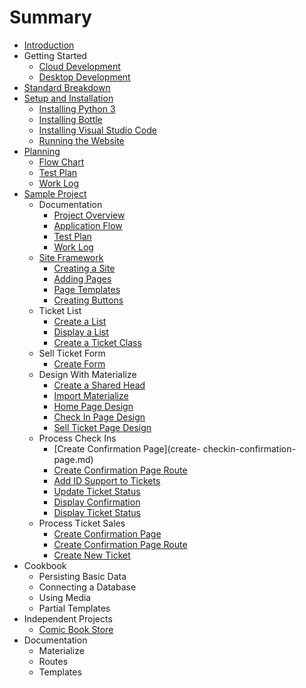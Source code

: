 # Summary

* [Introduction](README.md)
* Getting Started
    * [Cloud Development](cloud-development.md)
    * [Desktop Development](desktop-development.md)
* [Standard Breakdown](standard-breakdown.md)
* [Setup and Installation](setup-and-installation/index.md)
    * [Installing Python 3](setup-and-installation/installing-python-3.md)
    * [Installing Bottle](setup-and-installation/installing-bottle.md)
    * [Installing Visual Studio Code](setup-and-installation/installing-vs-code.md)
    * [Running the Website](setup-and-installation/running-the-website.md)
* [Planning](planning.md)
    * [Flow Chart](planning/flow-chart.md)
    * [Test Plan](planning/test-plan.md)
    * [Work Log](planning/work-log.md)
* [Sample Project](example-website.md)
    * Documentation
        * [Project Overview](project-overview.md)
        * [Application Flow](application-flow.md)
        * [Test Plan](test-plan.md)
        * [Work Log](work-log.md)
    * [Site Framework](site-framework.md)
        * [Creating a Site](creating-a-site.md)
        * [Adding Pages](adding-pages.md)
        * [Page Templates](page-templates.md)
        * [Creating Buttons](creating-buttons.md)
    * Ticket List
        * [Create a List](create-a-list.md)
        * [Display a List](display-a-list.md)
        * [Create a Ticket Class](create-a-ticket-class.md)
    * Sell Ticket Form
        * [Create Form](create-form.md)
    * Design With Materialize
        * [Create a Shared Head](create-a-shared-head.md)
        * [Import Materialize](import-materialize.md)
        * [Home Page Design](home-page-design.md)
        * [Check In Page Design](check-in-page-design.md)
        * [Sell Ticket Page Design](sell-ticket-page-design.md)
    * Process Check Ins
        * [Create Confirmation Page](create- checkin-confirmation-page.md)
        * [Create Confirmation Page Route](create-checkin-confirmation-page-route.md)
        * [Add ID Support to Tickets](add-id-support-to-tickets.md)
        * [Update Ticket Status](update-ticket-status.md)
        * [Display Confirmation](display-confirmation.md)
        * [Display Ticket Status](display-ticket-status.md)
    * Process Ticket Sales
        * [Create Confirmation Page](create-confirmation-page.md)
        * [Create Confirmation Page Route](create-confirmation-page-route.md)
        * [Create New Ticket](create-new-ticket.md)
* Cookbook
    * Persisting Basic Data
    * Connecting a Database
    * Using Media
    * Partial Templates
* Independent Projects
    * [Comic Book Store](comic_book_store.md)
* Documentation
    * Materialize
    * Routes
    * Templates

